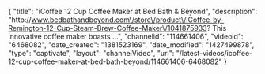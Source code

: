 {
    "title": "iCoffee 12 Cup Coffee Maker at Bed Bath & Beyond",
    "description": "http:\/\/www.bedbathandbeyond.com\/store\/product\/iCoffee-by-Remington-12-Cup-Steam-Brew-Coffee-Maker\/1041875933? This innovative coffee maker boasts ...",
    "channelid": "114661406",
    "videoid": "6468082",
    "date_created": "1381523169",
    "date_modified": "1427499878",
    "type": "captivate",
    "layout": "channelVideo",
    "url": "\/latest-videos\/icoffee-12-cup-coffee-maker-at-bed-bath-beyond\/114661406-6468082"
}